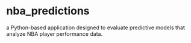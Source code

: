 # nba_predictions
a Python-based application designed to evaluate predictive models that analyze NBA player performance data.
